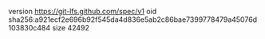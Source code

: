 version https://git-lfs.github.com/spec/v1
oid sha256:a921ecf2e696b92f545da4d836e5ab2c86bae7399778479a45076d103830c484
size 42492
